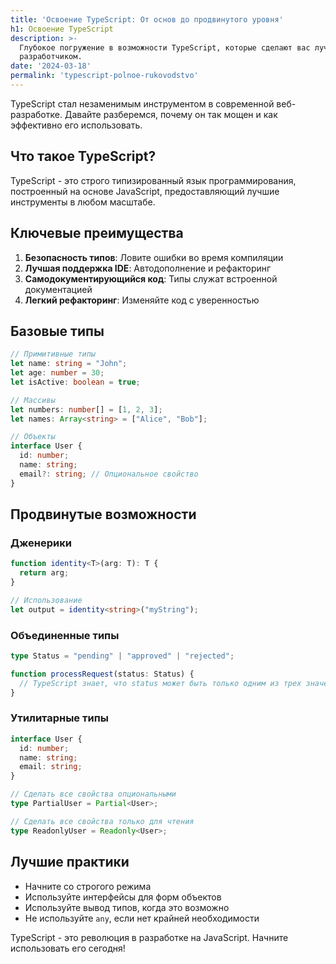```yaml
---
title: 'Освоение TypeScript: От основ до продвинутого уровня'
h1: Освоение TypeScript
description: >-
  Глубокое погружение в возможности TypeScript, которые сделают вас лучшим
  разработчиком.
date: '2024-03-18'
permalink: 'typescript-polnoe-rukovodstvo'
---
```

TypeScript стал незаменимым инструментом в современной веб-разработке. Давайте разберемся, почему он так мощен и как эффективно его использовать.
## Что такое TypeScript?

TypeScript - это строго типизированный язык программирования, построенный на основе JavaScript, предоставляющий лучшие инструменты в любом масштабе.

## Ключевые преимущества

1. **Безопасность типов**: Ловите ошибки во время компиляции
2. **Лучшая поддержка IDE**: Автодополнение и рефакторинг
3. **Самодокументирующийся код**: Типы служат встроенной документацией
4. **Легкий рефакторинг**: Изменяйте код с уверенностью

## Базовые типы

```typescript
// Примитивные типы
let name: string = "John";
let age: number = 30;
let isActive: boolean = true;

// Массивы
let numbers: number[] = [1, 2, 3];
let names: Array<string> = ["Alice", "Bob"];

// Объекты
interface User {
  id: number;
  name: string;
  email?: string; // Опциональное свойство
}
```

## Продвинутые возможности

### Дженерики

```typescript
function identity<T>(arg: T): T {
  return arg;
}

// Использование
let output = identity<string>("myString");
```

### Объединенные типы

```typescript
type Status = "pending" | "approved" | "rejected";

function processRequest(status: Status) {
  // TypeScript знает, что status может быть только одним из трех значений
}
```

### Утилитарные типы

```typescript
interface User {
  id: number;
  name: string;
  email: string;
}

// Сделать все свойства опциональными
type PartialUser = Partial<User>;

// Сделать все свойства только для чтения
type ReadonlyUser = Readonly<User>;
```

## Лучшие практики

- Начните со строгого режима
- Используйте интерфейсы для форм объектов
- Используйте вывод типов, когда это возможно
- Не используйте `any`, если нет крайней необходимости

TypeScript - это революция в разработке на JavaScript. Начните использовать его сегодня!
